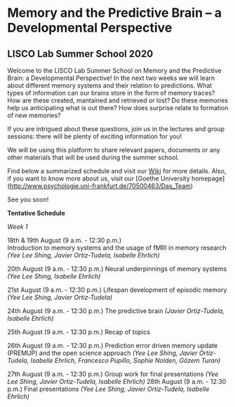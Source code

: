 # Memory and the Predictive Brain – a Developmental Perspective
## LISCO Lab Summer School 2020

Welcome to the LISCO Lab Summer School on Memory and the Predictive Brain: a Developmental Perspective! In the next two weeks we will learn about different memory systems and their relation to predictions. What types of information can our brains store in the form of memory traces? How are these created, mantained and retrieved or lost? Do these memories help us anticipating what is out there? How does surprise relate to formation of new memories?

If you are intrigued about these questions, join us in the lectures and group sessions: there will be plenty of exciting information for you! 

We will be using this platform to share relevant papers, documents or any other materials that will be used during the summer school.

Find below a summarized schedule and visit our [Wiki](https://github.com/ortiztudelaJ/lisco_sumer_school/wiki) for more details. Also, if you want to know more about us, visit our [Goethe University homepage] (http://www.psychologie.uni-frankfurt.de/70500463/Das_Team)

See you soon!

**Tentative Schedule**

*Week 1*

18th & 19th August (9 a.m. - 12:30 p.m.)  
Introduction to memory systems and the usage of fMRI in memory research
*(Yee Lee Shing, Javier Ortiz-Tudela, Isabelle Ehrlich)*

20th August (9 a.m. - 12:30 p.m.)
Neural underpinnings of memory systems
*(Yee Lee Shing, Isabelle Ehrlich)*

21st August (9 a.m. - 12:30 p.m.)
Lifespan development of episodic memory
*(Yee Lee Shing, Javier Ortiz-Tudela)*

24th August (9 a.m. - 12:30 p.m.)
The predictive brain
*(Javier Ortiz-Tudela, Isabelle Ehrlich)*

25th August (9 a.m. - 12:30 p.m.)
Recap of topics

26th August (9 a.m. - 12:30 p.m.)
Prediction error driven memory update (PREMUP) and the open science approach
*(Yee Lee Shing, Javier Ortiz-Tudela, Isabelle Ehrlich, Francesco Pupillo, Sophie Nolden, Gözem Turan)*

27th August (9 a.m. - 12:30 p.m.)
Group work for final presentations
*(Yee Lee Shing, Javier Ortiz-Tudela, Isabelle Ehrlich)*
28th August (9 a.m. - 12:30 p.m.)
Final presentations
*(Yee Lee Shing, Javier Ortiz-Tudela, Isabelle Ehrlich)*


